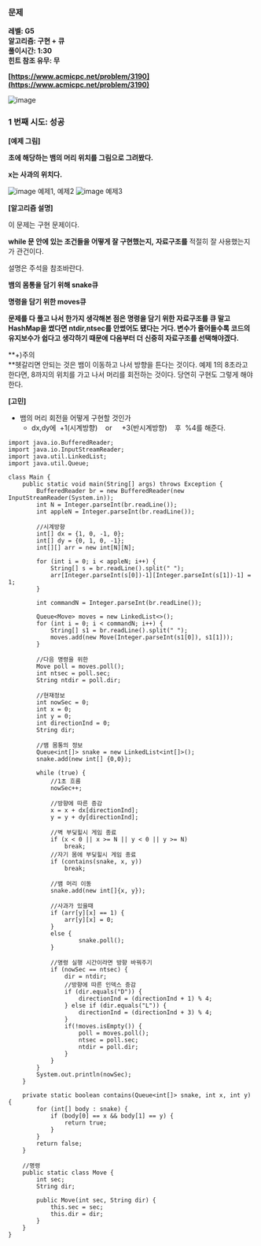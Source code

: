 ### **문제**         

**레벨: G5  
알고리즘: 구현 + 큐**   
**풀이시간: 1:30  
힌트 참조 유무: 무**

**[https://www.acmicpc.net/problem/3190](https://www.acmicpc.net/problem/3190)**

![image](https://github.com/sunwon12/Today-I-Learn/assets/92251131/eafc849b-7bdf-4604-9645-8aae6acf74de)

### **1 번째 시도: 성공**   

**\[예제 그림\]**

**초에 해당하는 뱀의 머리 위치를 그림으로 그려봤다.**

**x는 사과의 위치다.**

![image](https://github.com/sunwon12/Today-I-Learn/assets/92251131/692a913a-ab35-4fc6-88ea-68dbc39c77fd)
예제1, 예제2
![image](https://github.com/sunwon12/Today-I-Learn/assets/92251131/129a2724-11f0-42b2-98a1-c7244dac4911)
예제3

**\[알고리즘 설명\]**

이 문제는 구현 문제이다.

**while 문 안에 있는 조건들을 어떻게 잘 구현했는지,** **자료구조를** 적절히 잘 사용했는지가 관건이다. 

설명은 주석을 참조바란다.

**뱀의 몸통을 담기 위해 snake큐**

**명령을 담기 위한 moves큐** 

**문제를 다 풀고 나서 한가지 생각해본 점은 명령을 담기 위한 자료구조를 큐 말고 HashMap을 썼다면 ntdir,ntsec를 안썼어도 됐다는 거다. 변수가 줄어들수록 코드의 유지보수가 쉽다고 생각하기 때문에 다음부터 더 신중히 자료구조를 선택해야겠다.**

**+)주의  
**헷갈리면 안되는 것은 뱀이 이동하고 나서 방향을 튼다는 것이다. 예제 1의 8초라고 한다면, 8까지의 위치를 가고 나서 머리를 회전하는 것이다. 당연히 구현도 그렇게 해야한다.

**\[고민\]**

-   뱀의 머리 회전을 어떻게 구현할 것인가 
    -   dx,dy에  +1(시계방향)    or     +3(반시계방향)    후  %4를 해준다.

```
import java.io.BufferedReader;
import java.io.InputStreamReader;
import java.util.LinkedList;
import java.util.Queue;

class Main {
    public static void main(String[] args) throws Exception {
        BufferedReader br = new BufferedReader(new InputStreamReader(System.in));
        int N = Integer.parseInt(br.readLine());
        int appleN = Integer.parseInt(br.readLine());

        //시계방향
        int[] dx = {1, 0, -1, 0};
        int[] dy = {0, 1, 0, -1};
        int[][] arr = new int[N][N];

        for (int i = 0; i < appleN; i++) {
            String[] s = br.readLine().split(" ");
            arr[Integer.parseInt(s[0])-1][Integer.parseInt(s[1])-1] = 1;
        }

        int commandN = Integer.parseInt(br.readLine());

        Queue<Move> moves = new LinkedList<>();
        for (int i = 0; i < commandN; i++) {
            String[] s1 = br.readLine().split(" ");
            moves.add(new Move(Integer.parseInt(s1[0]), s1[1]));
        }
        
        //다음 명령을 위한
        Move poll = moves.poll();
        int ntsec = poll.sec;
        String ntdir = poll.dir;
        
        //현재정보
        int nowSec = 0;
        int x = 0;
        int y = 0;
        int directionInd = 0;
        String dir;
        
        //뱀 몸통의 정보
        Queue<int[]> snake = new LinkedList<int[]>();
        snake.add(new int[] {0,0});
        
        while (true) {
            //1초 흐름
            nowSec++;

            //방향에 따른 증감
            x = x + dx[directionInd];
            y = y + dy[directionInd];
            
            //벽 부딪힐시 게임 종료
            if (x < 0 || x >= N || y < 0 || y >= N)
                break;
            //자기 몸에 부딪힐시 게임 종료
            if (contains(snake, x, y))
                break;

            //뱀 머리 이동
            snake.add(new int[]{x, y});

            //사과가 있을때
            if (arr[y][x] == 1) {
                arr[y][x] = 0;
            }
            else {
                    snake.poll();
            }

            //명령 실행 시간이라면 방향 바꿔주기
            if (nowSec == ntsec) {
                dir = ntdir;
                //방향에 따른 인덱스 증감
                if (dir.equals("D")) {
                    directionInd = (directionInd + 1) % 4;
                } else if (dir.equals("L")) {
                    directionInd = (directionInd + 3) % 4;
                }
                if(!moves.isEmpty()) {
                    poll = moves.poll();
                    ntsec = poll.sec;
                    ntdir = poll.dir;
                }
            }
        }
        System.out.println(nowSec);
    }

    private static boolean contains(Queue<int[]> snake, int x, int y) {
        for (int[] body : snake) {
            if (body[0] == x && body[1] == y) {
                return true;
            }
        }
        return false;
    }

    //명령
    public static class Move {
        int sec;
        String dir;

        public Move(int sec, String dir) {
            this.sec = sec;
            this.dir = dir;
        }
    }
}
```
